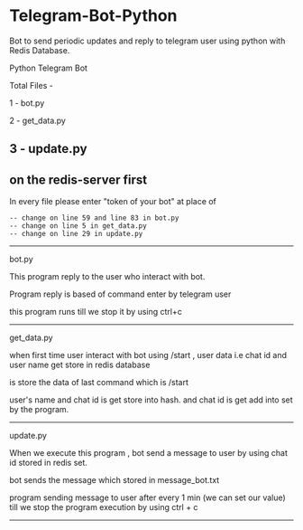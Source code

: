 # Telegram-Bot-Python
Bot to send periodic updates and reply to telegram user using python with Redis Database.

Python Telegram Bot

Total Files -

1 - bot.py

2 - get_data.py

3 - update.py
---------------------------------------------------------------------------

on the redis-server first
---------------------------------------------------------------------------

In every file please enter "token of your bot" at place of <TOKEN>

    -- change on line 59 and line 83 in bot.py
    -- change on line 5 in get_data.py
    -- change on line 29 in update.py

-----------------------------------------------------------------------------
 bot.py
 
 This program reply to the user who interact with bot.
 
 Program reply is based of command enter by telegram user
 
 this program runs till we stop it by using ctrl+c
 
 ---------------------------------------------------------------------------
 get_data.py
 
 when first time user interact with bot using /start , user data i.e chat id and user name get store in redis database
 
 is store the data of last command which is /start
 
 user's name and chat id is get store into hash.
 and chat id is get add into set by the program.
 
 --------------------------------------------------------------------------
 update.py
 
 When we execute this program , bot send a message to user by using chat id stored in redis set.
 
 bot sends the message which stored in message_bot.txt
 
 program sending message to user after every 1 min (we can set our value) till we stop the program execution by using ctrl + c
 
 ---------------------------------------------------------------------------------





